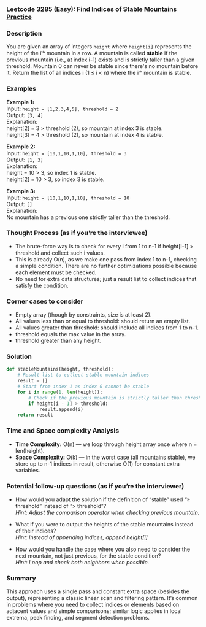 ### Leetcode 3285 (Easy): Find Indices of Stable Mountains [Practice](https://leetcode.com/problems/find-indices-of-stable-mountains)

### Description  
You are given an array of integers `height` where `height[i]` represents the height of the iᵗʰ mountain in a row. A mountain is called **stable** if the previous mountain (i.e., at index i-1) exists and is strictly taller than a given threshold. Mountain 0 can never be stable since there's no mountain before it. Return the list of all indices i (1 ≤ i < n) where the iᵗʰ mountain is stable.

### Examples  

**Example 1:**  
Input: `height = [1,2,3,4,5], threshold = 2`  
Output: `[3, 4]`  
Explanation:  
height[2] = 3 > threshold (2), so mountain at index 3 is stable.  
height[3] = 4 > threshold (2), so mountain at index 4 is stable.

**Example 2:**  
Input: `height = [10,1,10,1,10], threshold = 3`  
Output: `[1, 3]`  
Explanation:  
height = 10 > 3, so index 1 is stable.  
height[2] = 10 > 3, so index 3 is stable.

**Example 3:**  
Input: `height = [10,1,10,1,10], threshold = 10`  
Output: `[]`  
Explanation:  
No mountain has a previous one strictly taller than the threshold.

### Thought Process (as if you’re the interviewee)  
- The brute-force way is to check for every i from 1 to n-1 if height[i-1] > threshold and collect such i values.
- This is already O(n), as we make one pass from index 1 to n-1, checking a simple condition. There are no further optimizations possible because each element must be checked.
- No need for extra data structures; just a result list to collect indices that satisfy the condition.

### Corner cases to consider  
- Empty array (though by constraints, size is at least 2).
- All values less than or equal to threshold: should return an empty list.
- All values greater than threshold: should include all indices from 1 to n-1.
- threshold equals the max value in the array.
- threshold greater than any height.

### Solution

```python
def stableMountains(height, threshold):
    # Result list to collect stable mountain indices
    result = []
    # Start from index 1 as index 0 cannot be stable
    for i in range(1, len(height)):
        # Check if the previous mountain is strictly taller than threshold
        if height[i - 1] > threshold:
            result.append(i)
    return result
```

### Time and Space complexity Analysis  

- **Time Complexity:** O(n) — we loop through height array once where n = len(height).
- **Space Complexity:** O(k) — in the worst case (all mountains stable), we store up to n-1 indices in result, otherwise O(1) for constant extra variables.

### Potential follow-up questions (as if you’re the interviewer)  

- How would you adapt the solution if the definition of “stable” used “≥ threshold” instead of “> threshold”?  
  *Hint: Adjust the comparison operator when checking previous mountain.*

- What if you were to output the heights of the stable mountains instead of their indices?  
  *Hint: Instead of appending indices, append height[i]*

- How would you handle the case where you also need to consider the next mountain, not just previous, for the stable condition?  
  *Hint: Loop and check both neighbors when possible.*

### Summary
This approach uses a single pass and constant extra space (besides the output), representing a classic linear scan and filtering pattern. It’s common in problems where you need to collect indices or elements based on adjacent values and simple comparisons; similar logic applies in local extrema, peak finding, and segment detection problems.